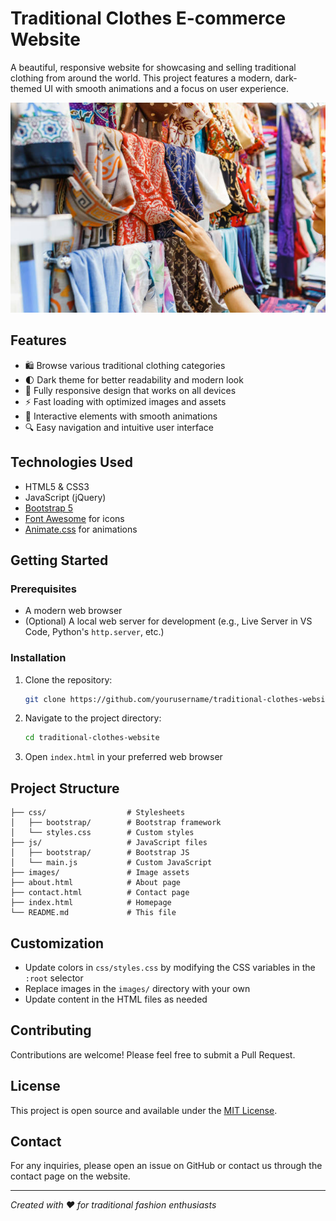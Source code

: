 # Traditional Clothes E-commerce Website

A beautiful, responsive website for showcasing and selling traditional clothing from around the world. This project features a modern, dark-themed UI with smooth animations and a focus on user experience.

![Website Preview](images/h.jpg)

## Features

- 🛍️ Browse various traditional clothing categories
- 🌓 Dark theme for better readability and modern look
- 📱 Fully responsive design that works on all devices
- ⚡ Fast loading with optimized images and assets
- 🎨 Interactive elements with smooth animations
- 🔍 Easy navigation and intuitive user interface

## Technologies Used

- HTML5 & CSS3
- JavaScript (jQuery)
- [Bootstrap 5](https://getbootstrap.com/)
- [Font Awesome](https://fontawesome.com/) for icons
- [Animate.css](https://animate.style/) for animations

## Getting Started

### Prerequisites

- A modern web browser
- (Optional) A local web server for development (e.g., Live Server in VS Code, Python's `http.server`, etc.)

### Installation

1. Clone the repository:
   ```bash
   git clone https://github.com/yourusername/traditional-clothes-website.git
   ```
2. Navigate to the project directory:
   ```bash
   cd traditional-clothes-website
   ```
3. Open `index.html` in your preferred web browser

## Project Structure

```
├── css/                  # Stylesheets
│   ├── bootstrap/        # Bootstrap framework
│   └── styles.css        # Custom styles
├── js/                   # JavaScript files
│   ├── bootstrap/        # Bootstrap JS
│   └── main.js           # Custom JavaScript
├── images/               # Image assets
├── about.html            # About page
├── contact.html          # Contact page
├── index.html            # Homepage
└── README.md             # This file
```

## Customization

- Update colors in `css/styles.css` by modifying the CSS variables in the `:root` selector
- Replace images in the `images/` directory with your own
- Update content in the HTML files as needed

## Contributing

Contributions are welcome! Please feel free to submit a Pull Request.

## License

This project is open source and available under the [MIT License](LICENSE).

## Contact

For any inquiries, please open an issue on GitHub or contact us through the contact page on the website.

---

*Created with ❤️ for traditional fashion enthusiasts*
